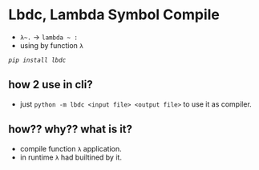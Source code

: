 # Lbdc, Lambda Symbol Compile 
 - `λ~.` -> `lambda ~ : `
 - using by function `λ`

*`pip install lbdc`*

## how 2 use in cli?

 - just `python -m lbdc <input file> <output file>` to use it as compiler.

## how?? why?? what is it?

 - compile function `λ` application.
 - in runtime `λ` had builtined by it.
